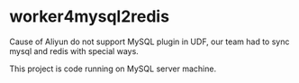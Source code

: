 # worker4mysql2redis

Cause of Aliyun do not support MySQL plugin in UDF, our team had to sync mysql and redis with special ways.

This project is code running on MySQL server machine.
